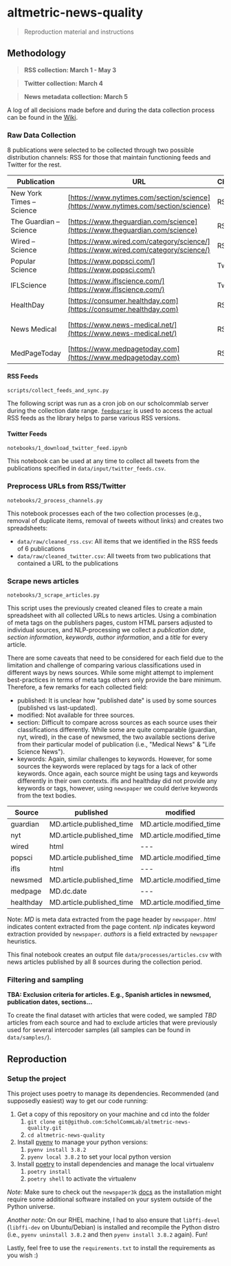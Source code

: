# altmetric-news-quality

> Reproduction material and instructions

## Methodology

> **RSS collection: March 1 - May 3**

> **Twitter collection: March 4**

> **News metadata collection: March 5**

A log of all decisions made before and during the data collection process can be found in the [Wiki](https://github.com/ScholCommLab/altmetric-news-quality/wiki).

### Raw Data Collection

8 publications were selected to be collected through two possible distribution channels: RSS for those that maintain functioning feeds and Twitter for the rest.

| Publication              | URL                                                                                | Channel | Details                                                                                                              |
| ------------------------ | ---------------------------------------------------------------------------------- | ------- | -------------------------------------------------------------------------------------------------------------------- |
| New York Times – Science | [https://www.nytimes.com/section/science](https://www.nytimes.com/section/science) | RSS     | [https://rss.nytimes.com/services/xml/rss/nyt/Science.xml](https://rss.nytimes.com/services/xml/rss/nyt/Science.xml) |
| The Guardian – Science   | [https://www.theguardian.com/science](https://www.theguardian.com/science)         | RSS     | [https://www.theguardian.com/science/rss](https://www.theguardian.com/science/rss)                                   |
| Wired – Science          | [https://www.wired.com/category/science/](https://www.wired.com/category/science/) | RSS     | [https://www.wired.com/feed/category/science/latest/rss](https://www.wired.com/feed/category/science/latest/rss)     |
| Popular Science          | [https://www.popsci.com/](https://www.popsci.com/)                                 | Twitter | [https://twitter.com/PopSci](https://twitter.com/PopSci)                                                             |
| IFLScience               | [https://www.iflscience.com/](https://www.iflscience.com/)                         | Twitter | [https://twitter.com/IFLScience](https://twitter.com/IFLScience)                                                     |
| HealthDay                | [https://consumer.healthday.com](https://consumer.healthday.com)                   | RSS     | [https://consumer.healthday.com/feeds/feed.rss](https://consumer.healthday.com/feeds/feed.rss)                       |
| News Medical             | [https://www.news-medical.net/](https://www.news-medical.net/)                     | RSS     | [http://www.news-medical.net/syndication.axd?format=rss](http://www.news-medical.net/syndication.axd?format=rss)     |
| MedPageToday             | [https://www.medpagetoday.com](https://www.medpagetoday.com)                       | RSS     | [https://www.medpagetoday.com/rss/headlines.xml](https://www.medpagetoday.com/rss/headlines.xml)                     |

#### RSS Feeds

`scripts/collect_feeds_and_sync.py`

The following script was run as a cron job on our scholcommlab server during the collection date range. [`feedparser`](https://pythonhosted.org/feedparser/) is used to access the actual RSS feeds as the library helps to parse various RSS versions.

#### Twitter Feeds

`notebooks/1_download_twitter_feed.ipynb`

This notebook can be used at any time to collect all tweets from the publications specified in `data/input/twitter_feeds.csv`.

### Preprocess URLs from RSS/Twitter

`notebooks/2_process_channels.py`

This notebook processes each of the two collection processes (e.g., removal of duplicate items, removal of tweets without links) and creates two spreadsheets:

- `data/raw/cleaned_rss.csv`: All items that we identified in the RSS feeds of 6 publications
- `data/raw/cleaned_twitter.csv`: All tweets from two publications that contained a URL to the publications

### Scrape news articles

`notebooks/3_scrape_articles.py`

This script uses the previously created cleaned files to create a main spreadsheet with all collected URLs to news articles. Using a combination of meta tags on the publishers pages, custom HTML parsers adjusted to individual sources, and NLP-processing we collect a *publication date*, *section information*, *keywords*, *author information*, and a *title* for every article.

There are some caveats that need to be considered for each field due to the limitation and challenge of comparing various classifications used in different ways by news sources. While some might attempt to implement best-practices in terms of meta tags others only provide the bare minimum. Therefore, a few remarks for each collected field:

- published: It is unclear how "published date" is used by some sources (published vs last-updated).
- modified: Not available for three sources.
- section: Difficult to compare across sources as each source uses their classifications differently. While some are quite comparable (guardian, nyt, wired), in the case of newsmed, the two available sections derive from their particular model of publication (i.e., "Medical News" & "Life Science News").
- keywords: Again, similar challenges to keywords. However, for some sources the keywords were replaced by tags for a lack of other keywords. Once again, each source might be using tags and keywords differently in their own contexts. ifls and healthday did not provide any keywords or tags, however, using `newspaper` we could derive keywords from the text bodies.

| Source    | published                  | modified                  | section            | keywords | author             |
| --------- | -------------------------- | ------------------------- | ------------------ | -------- | ------------------ |
| guardian  | MD.article.published\_time | MD.article.modified\_time | MD.article.section | MD       | authors            |
| nyt       | MD.article.published\_time | MD.article.modified\_time | MD.article.section | MD       | authors            |
| wired     | html                       | ---                       | html               | MD       | MD.author          |
| popsci    | MD.article.published\_time | MD.article.modified\_time | html               | html     | authors            |
| ifls      | html                       | ---                       | html               | nlp      | html               |
| newsmed   | MD.article.published\_time | MD.article.modified\_time | html               | MD       | html               |
| medpage   | MD.dc.date                 | ---                       | MD.sailthru.topcat | MD       | MD.sailthru.author |
| healthday | MD.article.published\_time | MD.article.modified\_time | MD.article.section | nlp      | html               |

Note: *MD* is meta data extracted from the page header by `newspaper`. *html* indicates content extracted from the page content. *nlp* indicates keyword extraction provided by `newspaper`. *authors* is a field extracted by `newspaper` heuristics.

This final notebook creates an output file `data/processes/articles.csv` with news articles published by all 8 sources during the collection period.

### Filtering and sampling

**TBA: Exclusion criteria for articles. E.g., Spanish articles in newsmed, publication dates, sections...**

To create the final dataset with articles that were coded, we sampled *TBD* articles from each source and had to exclude articles that were previously used for several intercoder samples (all samples can be found in `data/samples/`).

## Reproduction

### Setup the project

This project uses poetry to manage its dependencies. Recommended (and supposedly easiest) way to get our code running:

1. Get a copy of this repository on your machine and cd into the folder
   1. `git clone git@github.com:ScholCommLab/altmetric-news-quality.git`
   2. `cd altmetric-news-quality`
2. Install [pyenv](https://github.com/pyenv/pyenv) to manage your python versions:
   1. `pyenv install 3.8.2` 
   2. `pyenv local 3.8.2` to set your local python version
3. Install [poetry](https://python-poetry.org/) to install dependencies and manage the local virtualenv
   1. `poetry install`
   2. `poetry shell` to activate the virtualenv

*Note:* Make sure to check out the `newspaper3k` [docs](https://github.com/codelucas/newspaper) as the installation might require some additional software installed on your system outside of the Python universe.

*Another note:* On our RHEL machine, I had to also ensure that `libffi-devel` (`libffi-dev` on Ubuntu/Debian) is installed and recompile the Python distro (i.e., `pyenv uninstall 3.8.2` and then `pyenv install 3.8.2` again). Fun!

Lastly, feel free to use the `requirements.txt` to install the requirements as you wish :)